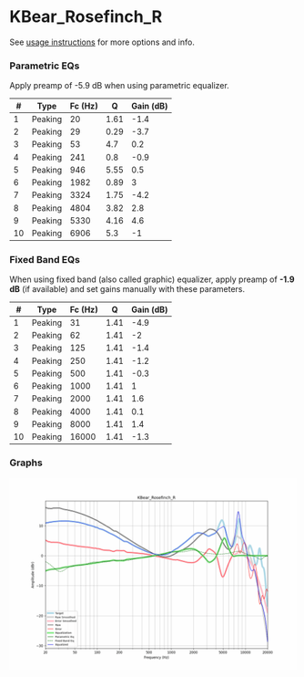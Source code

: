 # KBear_Rosefinch_R
See [usage instructions](https://github.com/jaakkopasanen/AutoEq#usage) for more options and info.

### Parametric EQs
Apply preamp of -5.9 dB when using parametric equalizer.

|   # | Type    |   Fc (Hz) |    Q |   Gain (dB) |
|-----|---------|-----------|------|-------------|
|   1 | Peaking |        20 | 1.61 |        -1.4 |
|   2 | Peaking |        29 | 0.29 |        -3.7 |
|   3 | Peaking |        53 | 4.7  |         0.2 |
|   4 | Peaking |       241 | 0.8  |        -0.9 |
|   5 | Peaking |       946 | 5.55 |         0.5 |
|   6 | Peaking |      1982 | 0.89 |         3   |
|   7 | Peaking |      3324 | 1.75 |        -4.2 |
|   8 | Peaking |      4804 | 3.82 |         2.8 |
|   9 | Peaking |      5330 | 4.16 |         4.6 |
|  10 | Peaking |      6906 | 5.3  |        -1   |

### Fixed Band EQs
When using fixed band (also called graphic) equalizer, apply preamp of **-1.9 dB** (if available) and set gains manually with these parameters.

|   # | Type    |   Fc (Hz) |    Q |   Gain (dB) |
|-----|---------|-----------|------|-------------|
|   1 | Peaking |        31 | 1.41 |        -4.9 |
|   2 | Peaking |        62 | 1.41 |        -2   |
|   3 | Peaking |       125 | 1.41 |        -1.4 |
|   4 | Peaking |       250 | 1.41 |        -1.2 |
|   5 | Peaking |       500 | 1.41 |        -0.3 |
|   6 | Peaking |      1000 | 1.41 |         1   |
|   7 | Peaking |      2000 | 1.41 |         1.6 |
|   8 | Peaking |      4000 | 1.41 |         0.1 |
|   9 | Peaking |      8000 | 1.41 |         1.4 |
|  10 | Peaking |     16000 | 1.41 |        -1.3 |

### Graphs
![](./KBear_Rosefinch_R.png)
